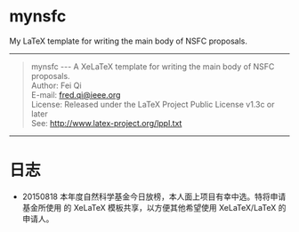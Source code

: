 # mynsfc

My LaTeX template for writing the main body of NSFC proposals.

----------------------------------------------------------------
>  mynsfc --- A XeLaTeX template for writing the main body of NSFC proposals. <br/>
>  Author:  Fei Qi <br/>
>  E-mail:  fred.qi@ieee.org <br/>
>  License: Released under the LaTeX Project Public License v1.3c or later <br/>
>  See:     http://www.latex-project.org/lppl.txt <br/>
----------------------------------------------------------------


# 日志

- 20150818 本年度自然科学基金今日放榜，本人面上项目有幸中选。特将申请基金所使用
  的 XeLaTeX 模板共享，以方便其他希望使用 XeLaTeX/LaTeX 的申请人。
